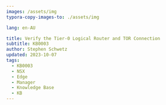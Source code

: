 ```yaml
---
images: /assets/img
typora-copy-images-to: ./assets/img

lang: en-AU

title: Verify the Tier-0 Logical Router and TOR Connection
subtitle: KB0003 
author: Stephen Schwetz
updated: 2023-10-07
tags: 
  - KB0003
  - NSX
  - Edge
  - Manager
  - Knowledge Base
  - KB
---
```


